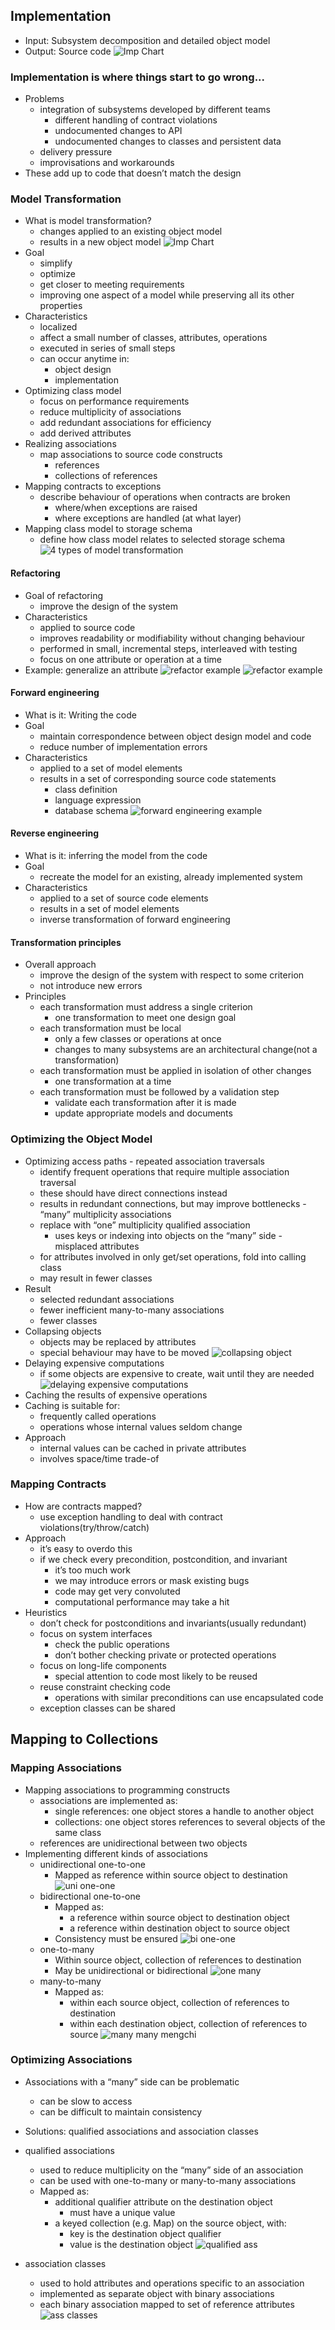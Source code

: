 ## Implementation
  - Input: Subsystem decomposition and detailed object model
  - Output: Source code
![Imp Chart](figs/impchart.png)

### Implementation is where things start to go wrong...
  - Problems
    - integration of subsystems developed by different teams
      - different handling of contract violations
      - undocumented changes to API
      - undocumented changes to classes and persistent data
    - delivery pressure
    - improvisations and workarounds
  - These add up to code that doesn’t match the design
  
### Model Transformation
  - What is model transformation?
    - changes applied to an existing object model
    - results in a new object model
![Imp Chart](figs/modelTransEx.png)
  - Goal
    - simplify
    - optimize
    - get closer to meeting requirements
    - improving one aspect of a model while preserving all its other
properties
  - Characteristics
    - localized
    - affect a small number of classes, attributes, operations
    - executed in series of small steps
    - can occur anytime in:
      - object design
      - implementation
  - Optimizing class model
    - focus on performance requirements
    - reduce multiplicity of associations
    - add redundant associations for efficiency
    - add derived attributes
  - Realizing associations
    - map associations to source code constructs
      - references
      - collections of references
  - Mapping contracts to exceptions
    - describe behaviour of operations when contracts are broken
      - where/when exceptions are raised
      - where exceptions are handled (at what layer)
  - Mapping class model to storage schema
    - define how class model relates to selected storage schema
![4 types of model transformation](figs/4types.png)

#### Refactoring
  - Goal of refactoring
    - improve the design of the system
  - Characteristics
    - applied to source code
    - improves readability or modifiability without changing behaviour
    - performed in small, incremental steps, interleaved with testing
    - focus on one attribute or operation at a time
  - Example: generalize an attribute
![refactor example](figs/refactor1.png)
![refactor example](figs/refactor2.png)
#### Forward engineering
  - What is it: Writing the code
  - Goal
    - maintain correspondence between object design model and code
    - reduce number of implementation errors
  - Characteristics
    - applied to a set of model elements
    - results in a set of corresponding source code statements
      - class definition
      - language expression
      - database schema
![forward engineering example](figs/forwardengineering.png)
#### Reverse engineering
  - What is it: inferring the model from the code
  - Goal
    - recreate the model for an existing, already implemented system
  - Characteristics
    - applied to a set of source code elements
    - results in a set of model elements
    - inverse transformation of forward engineering
#### Transformation principles
  - Overall approach
    - improve the design of the system with respect to some criterion
    - not introduce new errors
  - Principles
    - each transformation must address a single criterion
      - one transformation to meet one design goal
    - each transformation must be local
      - only a few classes or operations at once
      - changes to many subsystems are an architectural change(not a transformation)
    - each transformation must be applied in isolation of other changes
      - one transformation at a time
    - each transformation must be followed by a validation step
      - validate each transformation after it is made
      - update appropriate models and documents
### Optimizing the Object Model
   - Optimizing access paths
    - repeated association traversals
      - identify frequent operations that require multiple association traversal
      - these should have direct connections instead
      - results in redundant connections, but may improve bottlenecks
    - “many” multiplicity associations
      - replace with “one” multiplicity qualified association
        - uses keys or indexing into objects on the “many” side
    - misplaced attributes
      - for attributes involved in only get/set operations, fold into calling class
      - may result in fewer classes
  - Result
    - selected redundant associations
    - fewer inefficient many-to-many associations
    - fewer classes
  - Collapsing objects
    - objects may be replaced by attributes
    - special behaviour may have to be moved
![collapsing object](figs/collapsingobj.png)
  - Delaying expensive computations
    - if some objects are expensive to create, wait until they are needed
![delaying expensive computations](figs/expensivecomputation.png)
  - Caching the results of expensive operations
  - Caching is suitable for:
    - frequently called operations
    - operations whose internal values seldom change
  - Approach
    - internal values can be cached in private attributes
    - involves space/time trade-of

### Mapping Contracts
  - How are contracts mapped?
    - use exception handling to deal with contract violations(try/throw/catch)
  - Approach
    - it’s easy to overdo this
    - if we check every precondition, postcondition, and invariant
      - it’s too much work
      - we may introduce errors or mask existing bugs
      - code may get very convoluted
      - computational performance may take a hit
  - Heuristics
    - don’t check for postconditions and invariants(usually redundant)
    - focus on system interfaces
      - check the public operations
      - don’t bother checking private or protected operations
    - focus on long-life components
      - special attention to code most likely to be reused
    - reuse constraint checking code
      - operations with similar preconditions can use encapsulated code
    - exception classes can be shared

## Mapping to Collections

### Mapping Associations
  - Mapping associations to programming constructs
    - associations are implemented as:
      - single references: one object stores a handle to another object
      - collections: one object stores references to several objects of the same class
    - references are unidirectional between two objects
  - Implementing different kinds of associations
    - unidirectional one-to-one
      - Mapped as reference within source object to destination
![uni one-one](figs/unioneone.png)
    - bidirectional one-to-one
      - Mapped as:
        - a reference within source object to destination object
        - a reference within destination object to source object
      - Consistency must be ensured
![bi one-one](figs/bioneone.png)
    - one-to-many
      - Within source object, collection of references to destination
      - May be unidirectional or bidirectional
![one many](figs/onemany.png)
    - many-to-many
      - Mapped as:
        - within each source object, collection of references to destination
        - within each destination object, collection of references to source
![many many mengchi](figs/manymany.png)
  
### Optimizing Associations
  - Associations with a “many” side can be problematic
    - can be slow to access
    - can be difficult to maintain consistency
  - Solutions: qualified associations and association classes
  
  - qualified associations
    - used to reduce multiplicity on the “many” side of an association
    - can be used with one-to-many or many-to-many associations
    - Mapped as:
      - additional qualifier attribute on the destination object
        - must have a unique value
      - a keyed collection (e.g. Map) on the source object, with:
        - key is the destination object qualifier
        - value is the destination object
![qualified ass](figs/qualifiedass.png)

  - association classes
    - used to hold attributes and operations specific to an association
    - implemented as separate object with binary associations
    - each binary association mapped to set of reference attributes
![ass classes](figs/assclasses.png)

